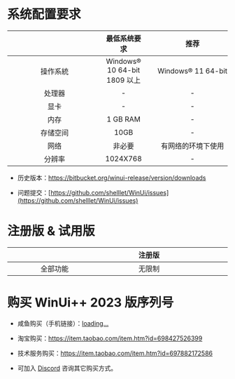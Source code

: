 # 系统配置要求

| <div style="width:200px"/> |         最低系统要求         |          <div style="width:200px">推荐</div>           |
| :------------------------: | :--------------------------: | :---------------------: |
|          操作系統          | Windows® 10 64-bit 1809 以上 | Windows® 11 64-bit |
|           处理器           |              -               |            -            |
|            显卡            |              -               |            -            |
|            内存            |           1 GB RAM           |            -            |
|          存储空间          |             10GB             |            -            |
|            网络            |            非必要            | 有网络的环境下使用  |
|           分辨率           |           1024X768           |            -            |

- 历史版本：https://bitbucket.org/winui-release/version/downloads

- 问题提交：[https://github.com/shelllet/WinUi/issues](https://github.com/shelllet/WinUi/issues)

# 注册版 & 试用版

| <div style="width:200px"/> | <div style="width:200px">注册版</div> | <div style="width:200px">试用版</div> |
| :------------------------: | :-----------------------------------: | :-----------------------------------: |
|          全部功能          |                无限制                 |            待定            |

# 购买 WinUi++ 2023 版序列号

- 咸鱼购买（手机链接）：[loading...](https://winui.net ":id=buy")

<script>
  Docsify.get('https://winui.net/simple/v3/buy_url').then((text, )=>{
      document.getElementById('buy').href = text;
      document.getElementById('buy').innerText = text;
    });
</script>

- 淘宝购买：https://item.taobao.com/item.htm?id=698427526399

- 技术服务购买：https://item.taobao.com/item.htm?id=697882172586

- 可加入 [Discord](https://discord.gg/b4MeYbJrfk) 咨询其它购买方式。
